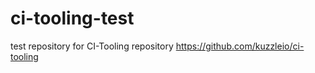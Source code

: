 # ci-tooling-test
test repository for CI-Tooling repository https://github.com/kuzzleio/ci-tooling


